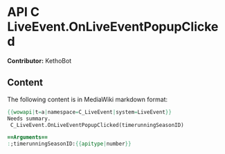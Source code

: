 # API C LiveEvent.OnLiveEventPopupClicked

**Contributor:** KethoBot

## Content

The following content is in MediaWiki markdown format:

```mediawiki
{{wowapi|t=a|namespace=C_LiveEvent|system=LiveEvent}}
Needs summary.
 C_LiveEvent.OnLiveEventPopupClicked(timerunningSeasonID)

==Arguments==
:;timerunningSeasonID:{{apitype|number}}
```